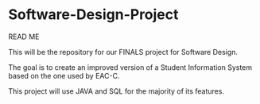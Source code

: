 # Software-Design-Project
READ ME

This will be the repository for our FINALS project for Software Design. 

The goal is to create an improved version of a Student Information System based on the one used by EAC-C. 

This project will use JAVA and SQL for the majority of its features. 
